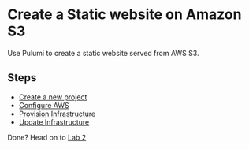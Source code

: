# Create a Static website on Amazon S3

Use Pulumi to create a static website served from AWS S3.

## Steps

- [Create a new project](./01_new_project.md)
- [Configure AWS](./02_configuring_aws.md)
- [Provision Infrastructure](./03_provisioning_infrastructure.md)
- [Update Infrastructure](./04_updating_infrastructure.md)

Done?  Head on to [Lab 2](../lab02/README.md)
